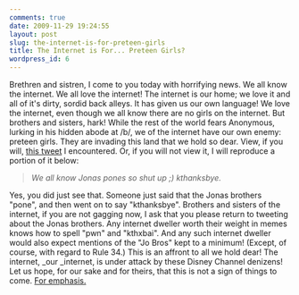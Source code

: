 ```yaml
---
comments: true
date: 2009-11-29 19:24:55
layout: post
slug: the-internet-is-for-preteen-girls
title: The Internet is For... Preteen Girls?
wordpress_id: 6
---
```


Brethren and sistren, I come to you today with horrifying news. We all know the internet. We all love the internet! The internet is our home; we love it and all of it's dirty, sordid back alleys. It has given us our own language! We love the internet, even though we all know there are no girls on the internet. But brothers and sisters, hark! While the rest of the world fears Anonymous, lurking in his hidden abode at /b/, we of the internet have our own enemy: preteen girls. They are invading this land that we hold so dear. View, if you will, [this tweet](http://twitter.com/candicejonas/status/6150203790) I encountered. Or, if you will not view it, I will reproduce a portion of it below:




> 

> 
> _We all know Jonas pones so shut up ;) kthanksbye._




Yes, you did just see that. Someone just said that the Jonas brothers "pone", and then went on to say "kthanksbye". Brothers and sisters of the internet, if you are not gagging now, I ask that you please return to tweeting about the Jonas brothers. Any internet dweller worth their weight in memes knows how to spell "pwn" and "kthxbai". And any such internet dweller would also expect mentions of the "Jo Bros" kept to a minimum! (Except, of course, with regard to Rule 34.) This is an affront to all we hold dear! The internet, _our _internet, is under attack by these Disney Channel denizens! Let us hope, for our sake and for theirs, that this is not a sign of things to come. [For emphasis.](http://xkcd.com/591/)
